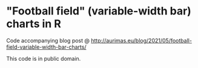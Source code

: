 # "Football field" (variable-width bar) charts in R

Code accompanying blog post @ http://aurimas.eu/blog/2021/05/football-field-variable-width-bar-charts/

This code is in public domain.
